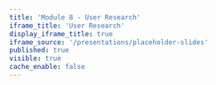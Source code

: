 ```yaml
---
title: 'Module 8 - User Research'
iframe_title: 'User Research'
display_iframe_title: true
iframe_source: '/presentations/placeholder-slides'
published: true
visible: true
cache_enable: false
---
```

